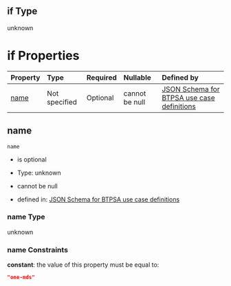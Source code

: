 ## if Type

unknown

# if Properties

| Property      | Type          | Required | Nullable       | Defined by                                                                                                                                                                                                        |
| :------------ | :------------ | :------- | :------------- | :---------------------------------------------------------------------------------------------------------------------------------------------------------------------------------------------------------------- |
| [name](#name) | Not specified | Optional | cannot be null | [JSON Schema for BTPSA use case definitions](btpsa-usecase-properties-services-items-allof-1-then-allof-76-if-properties-name.md "undefined#/properties/services/items/allOf/1/then/allOf/76/if/properties/name") |

## name



`name`

*   is optional

*   Type: unknown

*   cannot be null

*   defined in: [JSON Schema for BTPSA use case definitions](btpsa-usecase-properties-services-items-allof-1-then-allof-76-if-properties-name.md "undefined#/properties/services/items/allOf/1/then/allOf/76/if/properties/name")

### name Type

unknown

### name Constraints

**constant**: the value of this property must be equal to:

```json
"one-mds"
```
